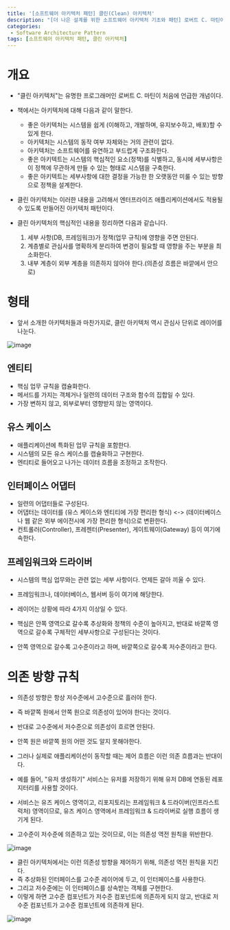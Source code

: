 ```yaml
---
title: '[소프트웨어 아키텍처 패턴] 클린(Clean) 아키텍처'
description: "[더 나은 설계를 위한 소프트웨어 아키텍처 기초와 패턴] 로버트 C. 마틴이 처음 언급한 클린(Clean) 아키텍처의 개념"
categories:
 - Software Architecture Pattern
tags: [소프트웨어 아키텍처 패턴, 클린 아키텍처]
---
```


# 개요
- "클린 아키텍처"는 유명한 프로그래머인 로버트 C. 마틴이 처음에 언급한 개념이다.
- 책에서는 아키텍처에 대해 다음과 같이 말한다.
  - 좋은 아키텍처는 시스템을 쉽게 (이해하고, 개발하며, 유지보수하고, 배포)할 수 있게 한다.
  - 아키텍처는 시스템의 동작 여부 자체와는 거의 관련이 없다.
  - 아키텍처는 소프트웨어를 유연하고 부드럽게 구조화한다.
  - 좋은 아키텍트는 시스템의 핵심적인 요소(정책)를 식별하고, 동시에 세부사항은 이 정책에 무관하게 만들 수 있는 형태로 시스템을 구축한다.
  - 좋은 아키텍트는 세부사항에 대한 결정을 가능한 한 오랫동안 미룰 수 있는 방향으로 정책을 설계한다.
- 클린 아키텍처는 이러한 내용을 고려해서 엔터프라이즈 애플리케이션에서도 적용될 수 있도록 만들어진 아키텍처 패턴이다.

- 클린 아키텍처의 핵심적인 내용을 정리하면 다음과 같습니다.
  1. 세부 사항(DB, 프레임워크)가 정책(업무 규칙)에 영향을 주면 안된다.
  2. 계층별로 관심사를 명확하게 분리하여 변경이 필요할 때 영향을 주는 부분을 최소화한다.
  3. 내부 계층이 외부 계층을 의존하지 않아야 한다.(의존성 흐름은 바깥에서 안으로)

# 형태
- 앞서 소개한 아키텍처들과 마찬가지로, 클린 아키텍처 역시 관심사 단위로 레이어를 나눈다.

![image](https://user-images.githubusercontent.com/79494088/175448949-189b599a-f481-407d-a345-0583151f0cc6.png)

## 엔티티
- 핵심 업무 규칙을 캡슐화한다.
- 메서드를 가지는 객체거나 일련의 데이터 구조와 함수의 집합일 수 있다.
- 가장 변하지 않고, 외부로부터 영향받지 않는 영역이다.

## 유스 케이스
- 애플리케이션에 특화된 업무 규칙을 포함한다.
- 시스템의 모든 유스 케이스를 캡슐화하고 구현한다.
- 엔티티로 들어오고 나가는 데이터 흐름을 조정하고 조작한다.

## 인터페이스 어댑터
- 일련의 어댑터들로 구성된다.
- 어댑터는 데이터를 (유스 케이스와 엔티티에 가장 편리한 형식) <-> (데이터베이스나 웹 같은 외부 에이전시에 가장 편리한 형식)으로 변환한다.
- 컨트롤러(Controller), 프레젠터(Presenter), 게이트웨이(Gateway) 등이 여기에 속한다.

## 프레임워크와 드라이버
- 시스템의 핵심 업무와는 관련 없는 세부 사항이다. 언제든 갈아 끼울 수 있다.
- 프레임워크나, 데이터베이스, 웹서버 등이 여기에 해당한다.
- 레이어는 상황에 따라 4가지 이상일 수 있다.

- 핵심은 안쪽 영역으로 갈수록 추상화와 정책의 수준이 높아지고, 반대로 바깥쪽 영역으로 갈수록 구체적인 세부사항으로 구성된다는 것이다.
- 안쪽 영역으로 갈수록 고수준이라고 하며, 바깥쪽으로 갈수록 저수준이라고 한다.

# 의존 방향 규칙
- 의존성 방향은 항상 저수준에서 고수준으로 흘러야 한다.
- 즉 바깥쪽 원에서 안쪽 원으로 의존성이 있어야 한다는 것이다.
- 반대로 고수준에서 저수준으로 의존성이 흐르면 안된다.
- 안쪽 원은 바깥쪽 원의 어떤 것도 알지 못해야한다.

- 그러나 실제로 애플리케이션이 동작할 때는 제어 흐름은 이런 의존 흐름과는 반대이다.
- 예를 들어, "유저 생성하기" 서비스는 유저를 저장하기 위해 유저 DB에 연동된 레포지터리를 사용할 것이다.
- 서비스는 유즈 케이스 영역이고, 리포지토리는 프레임워크 & 드라이버(인프라스트럭처) 영역이므로, 유즈 케이스 영역에서 프레임워크 & 드라이버로 실행 흐름이 생기게 된다.
- 고수준이 저수준에 의존하고 있는 것이므로, 이는 의존성 역전 원칙을 위반한다.

![image](https://user-images.githubusercontent.com/79494088/175449367-0c7f4c70-9524-4875-964e-00d95d0f11ad.png)

- 클린 아키텍처에서는 이런 의존성 방향을 제어하기 위해, 의존성 역전 원칙을 지킨다.
- 즉 추상화된 인터페이스를 고수준 레이어에 두고, 이 인터페이스를 사용한다. 
- 그리고 저수준에는 이 인터페이스를 상속받는 객체를 구현한다.
- 이렇게 하면 고수준 컴포넌트가 저수준 컴포넌트에 의존하게 되지 않고, 반대로 저수준 컴포넌트가 고수준 컴포넌트에 의존하게 된다.

![image](https://user-images.githubusercontent.com/79494088/175450373-2c81ef92-595b-4974-8de8-7a8b0feb459e.png)